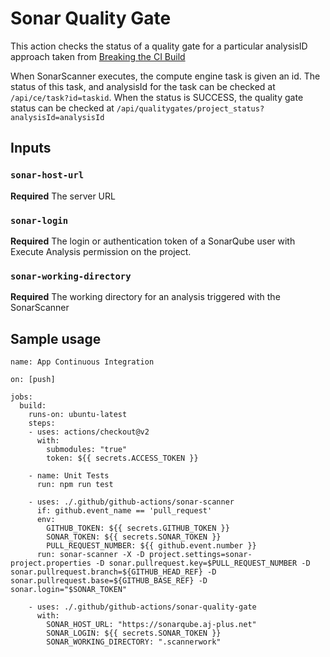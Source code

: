 # Sonar Quality Gate

This action checks the status of a quality gate for a particular analysisID approach taken from [Breaking the CI Build](https://docs.sonarqube.org/display/SONARQUBE53/Breaking+the+CI+Build)

When SonarScanner executes, the compute engine task is given an id. The status of this task, and analysisId for the task can be checked at `/api/ce/task?id=taskid`. When the status is SUCCESS, the quality gate status can be checked at `/api/qualitygates/project_status?analysisId=analysisId`

## Inputs

### `sonar-host-url`

**Required** The server URL

### `sonar-login`

**Required** The login or authentication token of a SonarQube user with Execute Analysis permission on the project.

### `sonar-working-directory`

**Required** The working directory for an analysis triggered with the SonarScanner

## Sample usage

```
name: App Continuous Integration

on: [push]

jobs:
  build:
    runs-on: ubuntu-latest
    steps:
    - uses: actions/checkout@v2
      with: 
        submodules: "true"
        token: ${{ secrets.ACCESS_TOKEN }}

    - name: Unit Tests
      run: npm run test

    - uses: ./.github/github-actions/sonar-scanner
      if: github.event_name == 'pull_request'
      env:
        GITHUB_TOKEN: ${{ secrets.GITHUB_TOKEN }}
        SONAR_TOKEN: ${{ secrets.SONAR_TOKEN }}
        PULL_REQUEST_NUMBER: ${{ github.event.number }}
      run: sonar-scanner -X -D project.settings=sonar-project.properties -D sonar.pullrequest.key=$PULL_REQUEST_NUMBER -D sonar.pullrequest.branch=${GITHUB_HEAD_REF} -D sonar.pullrequest.base=${GITHUB_BASE_REF} -D sonar.login="$SONAR_TOKEN"

    - uses: ./.github/github-actions/sonar-quality-gate
      with:
        SONAR_HOST_URL: "https://sonarqube.aj-plus.net"
        SONAR_LOGIN: ${{ secrets.SONAR_TOKEN }}
        SONAR_WORKING_DIRECTORY: ".scannerwork"
```